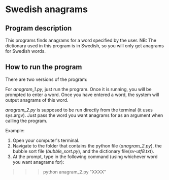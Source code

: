 # Swedish anagrams

## Program description
This programs finds anagrams for a word specified by the user. 
NB: The dictionary used in this program is in Swedish, so you will only get anagrams for Swedish words.


## How to run the program
There are two versions of the program:

For *anagram_1.py*, just run the program. Once it is running, you will be prompted to enter
a word. Once you have entered a word, the system will output anagrams of this word.

*anagram_2.py* is supposed to be run directly from the terminal (it uses sys.argv). Just pass the word you want anagrams for as an argument when calling the program.

Example: 
1. Open your computer's terminal.
2. Navigate to the folder that contains the python file (*anagram_2.py*), the bubble sort file (*bubble_sort.py*), and the dictionary file(*sv-utf8.txt*).
3. At the prompt, type in the following command (using whichever word you want anagrams for): 

>>> python anagram_2.py "XXXX"


